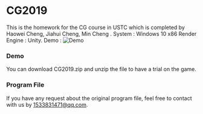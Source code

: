 # CG2019
This is the homework for the CG course in USTC which is completed by Haowei Cheng, Jiahui Cheng, Min Cheng .
System : Windows 10 x86
Render Engine : Unity.
Demo :
![Demo](https://github.com/lascride/CG2019/edit/master/Demo.jpg)

### Demo 
You can download CG2019.zip and unzip the file to have a trial on the game.

### Program File
If you have any request about the original program file, feel free to contact with us by 1533831471@qq.com.

